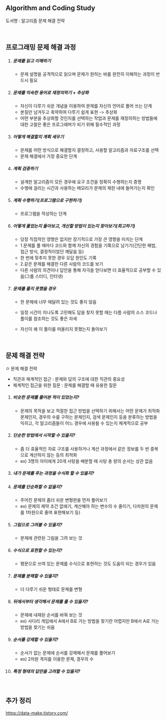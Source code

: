 ## Algorithm and Coding Study

도서명 : 알고리즘 문제 해결 전략

<br/>

## 프로그래밍 문제 해결 과정

1. ##### 문제를 읽고 이해하기
   + 문제 설명을 공격적으로 읽으며 문제가 원하는 바를 완전히 이해하는 과정이 반드시 필요

2. ##### 문제를 익숙한 용어로 재정의하기 + 추상화
   + 자신이 다루기 쉬운 개념을 이용하여 문제를 자신의 언어로 풀어 쓰는 단계
   + 본질만 남겨두고 축약하여 다루기 쉽게 표현 -> 추상화
   + 어떤 부분을 추상화할 것인지를 선택하는 작업과 문제를 재정의하는 방법들에 대한 고찰은 좋은 프로그래머가 되기 위해 필수적인 과정
  
3. ##### 어떻게 해결할지 계획 세우기
   + 문제를 어떤 방식으로 해결할지 결정하고, 사용할 알고리즘과 자료구조를 선택
   + 문제 해결에서 가장 중요한 단계
  
4. ##### 계획 검증하기
   + 설계한 알고리즘이 모든 경우에 요구 조건을 정확히 수행하는지 증명
   + 수행에 걸리는 시간과 사용하는 메모리가 문제의 제한 내에 들어가는지 확인
  
5. ##### 계획 수행하기(프로그램으로 구현하기)
   + 프로그램을 작성하는 단계
  
6. ##### 어떻게 풀었는지 돌아보고, 개선할 방법이 있는지 찾아보기(회고하기)
   + 당장 직접적인 영향은 없지만 장기적으로 가장 큰 영향을 미치는 단계
   + 1.문제를 풀 때마다 코드와 함께 자신의 경험을 기록으로 남기기(간단한 해법, 접근 방식, 결정적이었던 깨달음 등)
   + 한 번에 맞추지 못한 경우 오답 원인도 기록
   + 2.같은 문제를 해결한 다른 사람의 코드를 보기
   + 다른 사람의 의견이나 답안을 통해 자극을 얻다보면 더 효율적으로 공부할 수 있음(그룹 스터디, 인터넷)

7. ##### 문제를 풀지 못했을 경우
   + 한 문제에 너무 매달려 있는 것도 좋지 않음
   
   + 일정 시간이 지나도록 고민해도 답을 찾지 못할 때는 다름 사람의 소스 코드나 풀이를 참조하는 것도 좋은 자세
   
   + 자신이 왜 이 풀이를 떠올리지 못했는지 돌아보기
<br/>

## 문제 해결 전략

ㅇ 문제 해결 전략
- 직관과 체계적인 접근 : 문제와 답의 구조에 대한 직관의 중요성
- 체계적인 접근을 위한 질문 : 문제를 해결할 때 유용한 질문

1. ##### 비슷한 문제를 풀어본 적이 있었는지?
   - 문제의 목적을 보고 적절한 접근 방법을 선택하기 위해서는 어떤 문제가 최적화 문제인지, 경우의 수를 구하는 문제인지, 검색 문제인지 등을 분류하는 방법을 익히고, 각 알고리즘들이 어느 경우에 사용될 수 있는지 체계적으로 공부
  
2. ##### 단순한 방법에서 시작할 수 있을지?
   
   - 좀 더 효율적인 자료 구조를 사용하거나 계산 과정에서 같은 정보를 두 번 중복으로 계산하지 않는 등의 최적화
   - ex) 3명의 아이에게 20개 사탕을 배분할 때 사탕 총 량의 순서는 상관 없음
  
3. ##### 내가 문제를 푸는 과정을 수식화 할 수 있을지?

4. ##### 문제를 단순화할 수 없을지?
   
   - 주어진 문제의 좀더 쉬운 변형판을 먼저 풀어보기
   - ex) 문제의 제약 조건 없애기, 계산해야 하는 변수의 수 줄이기, 다차원의 문제를 1차원으로 줄여 표현해보기 등)
  
5. ##### 그림으로 그려볼 수 있을지?
   - 문제에 관련된 그림을 그려 보는 것
  
6. ##### 수식으로 표현할 수 있는지?
   - 평문으로 쓰여 있는 문제를 수식으로 표현하는 것도 도움이 되는 경우가 있음
  
7. ##### 문제를 분해할 수 있을지?
   - 더 다루기 쉬운 형태로 문제를 변형
  
8. ##### 뒤에서부터 생각해서 문제를 풀 수 있을지?
   - 문제에 내재된 순서를 바꿔 보는 것
   - ex) 사다리 게임에서 A에서 B로 가는 방법을 찿기란 어렵지만 B에서 A로 가는 방법을 찾기는 쉬움
  
9. ##### 순서를 강제할 수 있을지?
   - 순서가 없는 문제에 순서를 강제해서 문제를 풀어보기
   - ex) 2차원 격자를 이용한 문제, 경우의 수
   
10. ##### 특정 형태의 답만을 고려할 수 있을지?
    <br/>

## 추가 정리
<https://data-make.tistory.com/>